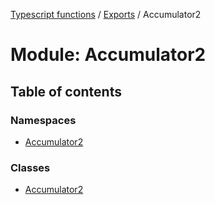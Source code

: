 [Typescript functions](../index.md) / [Exports](../modules.md) / Accumulator2

# Module: Accumulator2

## Table of contents

### Namespaces

- [Accumulator2](Accumulator2.Accumulator2.md)

### Classes

- [Accumulator2](../classes/Accumulator2.Accumulator2-1.md)
